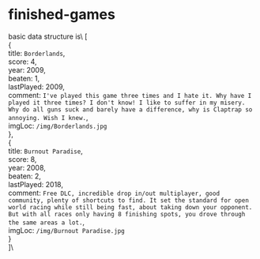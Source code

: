 # finished-games

basic data structure is\\
[\
    {\
        title: `Borderlands`,\
        score: 4,\
        year: 2009,\
        beaten: 1,\
        lastPlayed: 2009,\
        comment: `I've played this game three times and I hate it. Why have I played it three times? I don't know! I like to suffer in my misery. Why do all guns suck and barely have a difference, why is Claptrap so annoying. Wish I knew.`,\
        imgLoc: `/img/Borderlands.jpg`\
    },\
        {\
        title: `Burnout Paradise`,\
        score: 8,\
        year: 2008,\
        beaten: 2,\
        lastPlayed: 2018,\
        comment: `Free DLC, incredible drop in/out multiplayer, good community, plenty of shortcuts to find. It set the standard for open world racing while still being fast, about taking down your opponent. But with all races only having 8 finishing spots, you drove through the same areas a lot.`,\
        imgLoc: `/img/Burnout Paradise.jpg`\
    }\
]\

